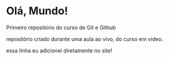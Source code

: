 # Olá, Mundo!
 Primeiro repositório do curso de Git e Github

 repositório criado durante uma aula ao vivo, do curso em video.
 
 essa linha eu adicionei diretamente no site!
